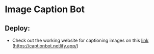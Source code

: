 # Image Caption Bot
 
## Deploy:
* Check out the working website for captioning images on this [link](https://captionbot.netlify.app/) (https://captionbot.netlify.app/)
